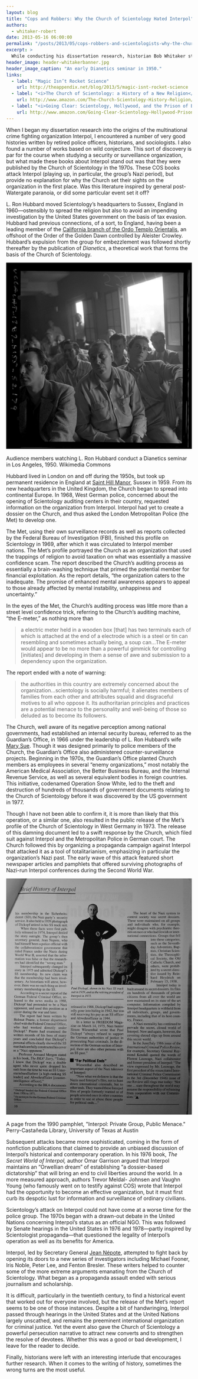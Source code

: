 ```yaml
---
layout: blog
title: "Cops and Robbers: Why the Church of Scientology Hated Interpol"
authors:
  - whitaker-robert
date: 2013-05-16 06:00:00
permalink: "/posts/2013/05/cops-robbers-and-scientologists-why-the-church-of-scientology-hated-interpol"
excerpt: >
  While conducting his dissertation research, historian Bob Whitaker stumbled across a forgotten episode involving the Church of Scientology, Interpol, and rumors of collusion with the Nazis.
header_image: header-whitakerbanner.jpg
header_image_caption: "An early Dianetics seminar in 1950."
links:
  - label: "Magic Isn’t Rocket Science"
    url: http://theappendix.net/blog/2013/5/magic-isnt-rocket-science
  - label: "<i>The Church of Scientology: a History of a New Religion</i>"
    url: http://www.amazon.com/The-Church-Scientology-History-Religion/dp/069114608X
  - label: "<i>Going Clear: Scientology, Hollywood, and the Prison of Belief</i>"
    url: http://www.amazon.com/Going-Clear-Scientology-Hollywood-Prison/dp/0307700666
---
```

When I began my dissertation research into the origins of the multinational crime fighting organization Interpol, I encountered a number of very good histories written by retired police officers, historians, and sociologists. I also found a number of works based on wild conjecture. This sort of discovery is par for the course when studying a security or surveillance organization, but what made these books about Interpol stand out was that they were published by the Church of Scientology in the 1970s. These COS books attack Interpol (playing up, in particular, the group’s Nazi period), but provide no explanation for why the Church set their sights on the organization in the first place. Was this literature inspired by general post-Watergate paranoia, or did some particular event set it off?
 
L. Ron Hubbard moved Scientology’s headquarters to Sussex, England in 1960—ostensibly to spread the religion but also to avoid an impending investigation by the United States government on the basis of tax evasion. Hubbard had previous connections, of a sort, to England, having been a leading member of the [California branch of the Ordo Templo Orientalis](http://theappendix.net/blog/2013/5/magic-isnt-rocket-science), an offshoot of the Order of the Golden Dawn controlled by Aleister Crowley. Hubbard’s expulsion from the group for embezzlement was followed shortly thereafter by the publication of *Dianetics*, a theoretical work that forms the basis of the Church of Scientology. 

<div class="inline-image"> 
  <a rel="lightbox" href="/images/blog/2013/05/whitaker1-large.jpg">
    <img src="/images/blog/2013/05/whitaker1-medium.jpg" width="640" alt="Dianetics seminar" />
  </a>
  <p class="caption">
    Audience members watching L. Ron Hubbard conduct a Dianetics seminar in Los Angeles, 1950.
    <span class="credit">
      Wikimedia Commons
    </span> 
  </p>
</div>

Hubbard lived in London on and off during the 1950s, but took up permanent residence in England at [Saint Hill Manor](http://en.wikipedia.org/wiki/Saint_Hill_Manor), Sussex in 1959. From its new headquarters in the United Kingdom, the Church began to spread into continental Europe. In 1968, West German police, concerned about the opening of Scientology auditing centers in their country, requested information on the organization from Interpol. Interpol had yet to create a dossier on the Church, and thus asked the London Metropolitan Police (the Met) to develop one. 

The Met, using their own surveillance records as well as reports collected by the Federal Bureau of Investigation (FBI), finished this profile on Scientology in 1969, after which it was circulated to Interpol member nations. The Met’s profile portrayed the Church as an organization that used the trappings of religion to avoid taxation on what was essentially a massive confidence scam. The report described the Church’s auditing process as essentially a brain-washing technique that primed the potential member for financial exploitation. As the report details, “the organization caters to the inadequate. The promise of enhanced mental awareness appears to appeal to those already affected by mental instability, unhappiness and uncertainty.” 

In the eyes of the Met, the Church’s auditing process was little more than a street level confidence trick, referring to the Church’s auditing machine, “the E-meter,” as nothing more than 

>a electric meter held in a wooden box [that] has two terminals each of which is attached at the end of a electrode which is a steel or tin can resembling and sometimes actually being, a soup can…The E-meter would appear to be no more than a powerful gimmick for controlling [initiates] and developing in them a sense of awe and submission to a dependency upon the organization.

The report ended with a note of warning:

>the authorities in this country are extremely concerned about the organization…scientology is socially harmful; it alienates members of families from each other and attributes squalid and disgraceful motives to all who oppose it. Its authoritarian principles and practices are a potential menace to the personality and well-being of those so deluded as to become its followers.

The Church, well aware of its negative perception among national governments, had established an internal security bureau, referred to as the Guardian’s Office, in 1966 under the leadership of L. Ron Hubbard’s wife [Mary Sue](http://en.wikipedia.org/wiki/Mary_Sue_Hubbard). Though it was designed primarily to police members of the Church, the Guardian’s Office also administered counter-surveillance projects. Beginning in the 1970s, the Guardian’s Office planted Church members as employees in several “enemy organizations,” most notably the American Medical Association, the Better Business Bureau, and the Internal Revenue Service, as well as several equivalent bodies in foreign countries. This initiative, codenamed Operation Snow White, led to the theft and destruction of hundreds of thousands of government documents relating to the Church of Scientology before it was discovered by the US government in 1977.

Though I have not been able to confirm it, it is more than likely that this operation, or a similar one, also resulted in the public release of the Met’s profile of the Church of Scientology in West Germany in 1973. The release of this damning document led to a swift response by the Church, which filed suit against Interpol and the Metropolitan Police in German court. The Church followed this by organizing a propaganda campaign against Interpol that attacked it as a tool of totalitarianism, emphasizing in particular the organization’s Nazi past.  The early wave of this attack featured short newspaper articles and pamphlets that offered surviving photographs of Nazi-run Interpol conferences during the Second World War. 

<div class="inline-image"> 
  <a rel="lightbox" href="/images/blog/2013/05/whitaker2-large.jpg">
    <img src="/images/blog/2013/05/whitaker2-medium.jpg" width="640" alt="Interpol pamphlet" />
  </a>
  <p class="caption">
    A page from the 1990 pamphlet, "Interpol: Private Group, Public Menace."
    <span class="credit">
      Perry-Castañeda Library, University of Texas at Austin
    </span> 
  </p>
</div>

Subsequent attacks became more sophisticated, coming in the form of nonfiction publications that claimed to provide an unbiased discussion of Interpol’s historical and contemporary operation. In his 1976 book, *The Secret World of Interpol,* author Omar Garrison argued that Interpol maintains an “Orwellian dream” of establishing “a dossier-based dictatorship” that will bring an end to civil liberties around the world. In a more measured approach, authors Trevor Meldal- Johnsen and Vaughn Young (who famously went on to testify against COS) wrote that Interpol had the opportunity to become an effective organization, but it must first curb its despotic lust for information and surveillance of ordinary civilians.

Scientology’s attack on Interpol could not have come at a worse time for the police group. The 1970s began with a drawn-out debate in the United Nations concerning Interpol’s status as an official NGO. This was followed by Senate hearings in the United States in 1976 and 1978—partly inspired by Scientologist propaganda—that questioned the legality of Interpol’s operation as well as its benefits for America. 

Interpol, led by Secretary General [Jean Népote](http://news.google.com/newspapers?nid=1755&dat=19781122&id=Q_4jAAAAIBAJ&sjid=hWcEAAAAIBAJ&pg=6891,3622445), attempted to fight back by opening its doors to a new series of investigators including Michael Fooner, Iris Noble, Peter Lee, and Fenton Bresler. These writers helped to counter some of the more extreme arguments emanating from the Church of Scientology. What began as a propaganda assault ended with serious journalism and scholarship. 

It is difficult, particularly in the twentieth century, to find a historical event that worked out for everyone involved, but the release of the Met’s report seems to be one of those instances. Despite a bit of handwringing, Interpol passed through hearings in the United States and at the United Nations largely unscathed, and remains the preeminent international organization for criminal justice. Yet the event also gave the Church of Scientology a powerful persecution narrative to attract new converts and to strengthen the resolve of devotees. Whether this was a good or bad development, I leave for the reader to decide. 

Finally, historians were left with an interesting interlude that encourages further research. When it comes to the writing of history, sometimes the wrong turns are the most useful. 
